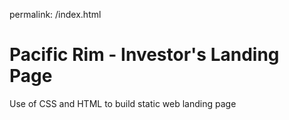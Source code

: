 permalink: /index.html
# Pacific Rim - Investor's Landing Page
Use of CSS and HTML to build static web landing page

